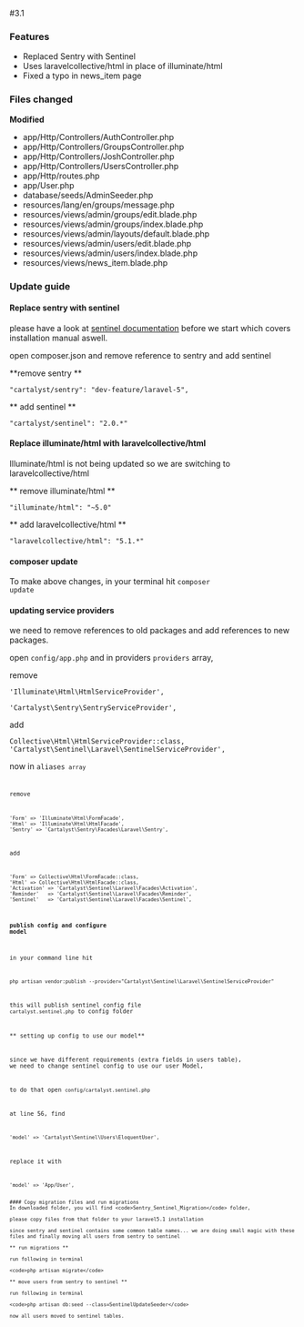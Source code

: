 #3.1

### Features

* Replaced Sentry with Sentinel
* Uses laravelcollective/html in place of illuminate/html
* Fixed a typo in news_item page



### Files changed

**Modified**

* app/Http/Controllers/AuthController.php
* app/Http/Controllers/GroupsController.php
* app/Http/Controllers/JoshController.php
* app/Http/Controllers/UsersController.php
* app/Http/routes.php
* app/User.php
* database/seeds/AdminSeeder.php
* resources/lang/en/groups/message.php
* resources/views/admin/groups/edit.blade.php
* resources/views/admin/groups/index.blade.php
* resources/views/admin/layouts/default.blade.php
* resources/views/admin/users/edit.blade.php
* resources/views/admin/users/index.blade.php
* resources/views/news_item.blade.php
 

### Update guide

#### Replace sentry with sentinel

please have a look at [sentinel documentation](https://cartalyst.com/manual/sentinel/2.0) before we start which covers installation manual aswell.

open composer.json and remove reference to sentry and add sentinel

**remove sentry **

<code>"cartalyst/sentry": "dev-feature/laravel-5",</code>

** add sentinel **

<code>"cartalyst/sentinel": "2.0.*"</code>


#### Replace illuminate/html with laravelcollective/html

Illuminate/html is not being updated so we are switching to laravelcollective/html

** remove illuminate/html **

<code>"illuminate/html": "~5.0"</code>

** add laravelcollective/html **

<code>"laravelcollective/html": "5.1.*"</code>

#### composer update

To make above changes, in your terminal hit <code>composer update</code>

#### updating service providers

we need to remove references to old packages and add references to new packages.

open <code>config/app.php</code> and in providers <code>providers</code> array,

remove

````
'Illuminate\Html\HtmlServiceProvider',

'Cartalyst\Sentry\SentryServiceProvider',
````

add

````
Collective\Html\HtmlServiceProvider::class,
'Cartalyst\Sentinel\Laravel\SentinelServiceProvider',
````

now in <code>aliases<code> array

remove

````
'Form' => 'Illuminate\Html\FormFacade',
'Html' => 'Illuminate\Html\HtmlFacade',
'Sentry' => 'Cartalyst\Sentry\Facades\Laravel\Sentry',
````

add

````
'Form' => Collective\Html\FormFacade::class,
'Html' => Collective\Html\HtmlFacade::class,
'Activation' => 'Cartalyst\Sentinel\Laravel\Facades\Activation',
'Reminder'   => 'Cartalyst\Sentinel\Laravel\Facades\Reminder',
'Sentinel'   => 'Cartalyst\Sentinel\Laravel\Facades\Sentinel',
````

#### publish config and configure model

in your command line hit

````
php artisan vendor:publish --provider="Cartalyst\Sentinel\Laravel\SentinelServiceProvider"
````

this will publish sentinel config file <code>cartalyst.sentinel.php</code> to config folder

** setting up config to use our model**

since we have different requirements (extra fields in users table), we need to change sentinel config to use our user Model,

to do that open <code>config/cartalyst.sentinel.php</code>

at line 56, find

````
'model' => 'Cartalyst\Sentinel\Users\EloquentUser',
````

replace it with

````
'model' => 'App/User',


#### Copy migration files and run migrations
In downloaded folder, you will find <code>Sentry_Sentinel_Migration</code> folder,

please copy files from that folder to your laravel5.1 installation

since sentry and sentinel contains some common table names... we are doing small magic with these files and finally moving all users from sentry to sentinel

** run migrations **

run following in terminal
 
<code>php artisan migrate</code>

** move users from sentry to sentinel **

run following in terminal

<code>php artisan db:seed --class=SentinelUpdateSeeder</code>

now all users moved to sentinel tables.

